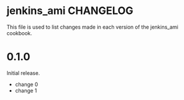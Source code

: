 # jenkins_ami CHANGELOG

This file is used to list changes made in each version of the jenkins_ami cookbook.

# 0.1.0

Initial release.

- change 0
- change 1

